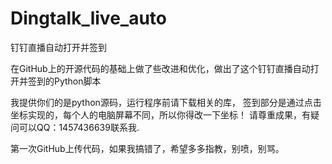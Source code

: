# Dingtalk_live_auto
钉钉直播自动打开并签到

在GitHub上的开源代码的基础上做了些改进和优化，做出了这个钉钉直播自动打开并签到的Python脚本

我提供你们的是python源码，运行程序前请下载相关的库，
签到部分是通过点击坐标实现的，每个人的电脑屏幕不同，所以你得改一下坐标！
请尊重成果，有疑问可以QQ：1457436639联系我.

第一次GitHub上传代码，如果我搞错了，希望多多指教，别喷，别骂。
